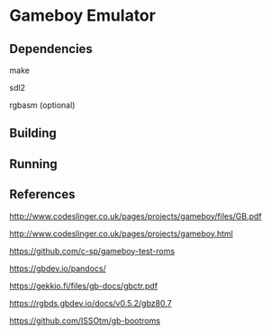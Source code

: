 # Gameboy Emulator

## Dependencies

make

sdl2

rgbasm (optional)

## Building

## Running

## References

http://www.codeslinger.co.uk/pages/projects/gameboy/files/GB.pdf

http://www.codeslinger.co.uk/pages/projects/gameboy.html

https://github.com/c-sp/gameboy-test-roms

https://gbdev.io/pandocs/

https://gekkio.fi/files/gb-docs/gbctr.pdf

https://rgbds.gbdev.io/docs/v0.5.2/gbz80.7

https://github.com/ISSOtm/gb-bootroms
